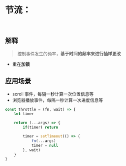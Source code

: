 # 节流：

<br />

## 解释

> 控制事件发生的频率，**基于时间的频率来进行抽样更改**

- 重在**加锁**

## 应用场景

- scroll 事件，每隔一秒计算一次位置信息等
- 浏览器播放事件，每隔一秒计算一次进度信息等

```JavaScript
const throttle = (fn, wait) => {
    let timer

    return (...args) => {
        if(timer) return

        timer = setTimeout(() => {
            fn(...args)
            timer = null
        }, wait)
    }
}
```
